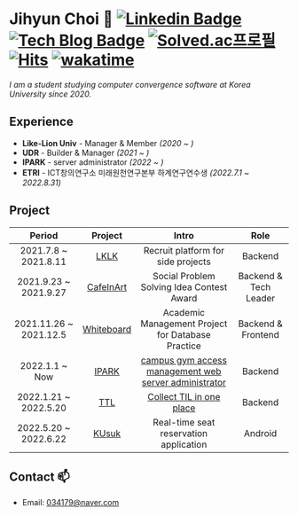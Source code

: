 # Jihyun Choi 👋                        [![Linkedin Badge](https://img.shields.io/badge/-LinkedIn-blue?style=flat-square&logo=Linkedin&logoColor=white&link=https://www.linkedin.com/in/jihyun-choi-0317/)](https://www.linkedin.com/in/jihyun-choi-0317/) [![Tech Blog Badge](http://img.shields.io/badge/-Tech%20Blog-black?style=flat-square&logo=github&link=https://#.tistory.com/)](#) [![Solved.ac프로필](http://mazassumnida.wtf/api/mini/generate_badge?boj=p0sitive)](https://solved.ac/p0sitive) [![Hits](https://hits.seeyoufarm.com/api/count/incr/badge.svg?url=https%3A%2F%2Fgithub.com%2FJihyun-Choi&count_bg=%236FA4EE&title_bg=%23555555&icon=&icon_color=%23E7E7E7&title=hits&edge_flat=false)](https://hits.seeyoufarm.com) [![wakatime](https://wakatime.com/badge/user/e07ae8d0-1a1a-49cd-8800-2154490edf0e.svg)](https://wakatime.com/@e07ae8d0-1a1a-49cd-8800-2154490edf0e)

<p>
  <em>
      I am a student studying computer convergence software at Korea University since 2020.
  </em>
<p>

## Experience  
  - **Like-Lion Univ** - Manager & Member *(2020 ~ )*
  - **UDR** - Builder & Manager *(2021 ~ )*
  - **IPARK** - server administrator *(2022 ~ )*
  - **ETRI** - ICT창의연구소 미래원천연구본부 하계연구연수생 *(2022.7.1 ~ 2022.8.31)*

  
## Project 
  
| Period | Project | Intro | Role |
|:---:|:---:|:---:|:---:|
| 2021.7.8 ~ 2021.8.11 | [LKLK](https://github.com/Jihyun-Choi/LKLK) | Recruit platform for side projects | Backend |
| 2021.9.23 ~ 2021.9.27 | [CafeInArt](https://github.com/Jihyun-Choi/CafeInArt)  | Social Problem Solving Idea Contest Award | Backend & Tech Leader |
| 2021.11.26 ~ 2021.12.5 | [Whiteboard](https://github.com/Jihyun-Choi/Whiteboard) | Academic Management Project for Database Practice | Backend & Frontend |
| 2022.1.1 ~ Now | [IPARK](https://github.com/Jihyun-Choi/IPARK) | [campus gym access management web server administrator](https://play.google.com/store/apps/details?id=com.ipark_ku) | Backend |
| 2022.1.21 ~ 2022.5.20 | [TTL](https://github.com/today-they-learned)  | [Collect TIL in one place](https://todaytheylearn.com) | Backend |
| 2022.5.20 ~ 2022.6.22 | [KUsuk](https://github.com/Jihyun-Choi/KUsuk)  | Real-time seat reservation application | Android |


## Contact 📫
* Email: 034179@naver.com
